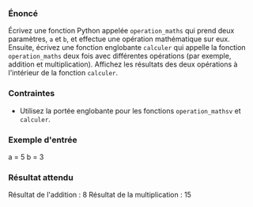 ### Énoncé

Écrivez une fonction Python appelée ```operation_maths``` qui prend deux paramètres, ```a``` et ```b```, et effectue une opération mathématique sur eux. Ensuite, écrivez une fonction englobante `calculer` qui appelle la fonction ```operation_maths``` deux fois avec différentes opérations (par exemple, addition et multiplication). Affichez les résultats des deux opérations à l'intérieur de la fonction ```calculer```.

### Contraintes

- Utilisez la portée englobante pour les fonctions ```operation_mathsv``` et ```calculer```.

### Exemple d'entrée

a = 5
b = 3

### Résultat attendu

Résultat de l'addition : 8
Résultat de la multiplication : 15
